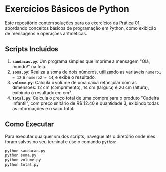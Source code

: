# Exercícios Básicos de Python

Este repositório contém soluções para os exercícios da Prática 01, abordando conceitos básicos de programação em Python, como exibição de mensagens e operações aritméticas.

## Scripts Incluídos

1. **`saudacao.py`**: Um programa simples que imprime a mensagem "Olá, mundo!" na tela.
2. **`soma.py`**: Realiza a soma de dois números, utilizando as variáveis `numero1 = 12` e `numero2 = 14`, e exibe o resultado.
3. **`volume.py`**: Calcula o volume de uma caixa retangular com as dimensões: 12 cm (comprimento), 14 cm (largura) e 20 cm (altura), exibindo o resultado em cm³.
4. **`total.py`**: Calcula o preço total de uma compra para o produto "Cadeira Infantil", com preço unitário de R$ 12.40 e quantidade 3, exibindo todas as informações e o valor total.

## Como Executar

Para executar qualquer um dos scripts, navegue até o diretório onde eles foram salvos no seu terminal e use o comando `python`:

```bash
python saudacao.py
python soma.py
python volume.py
python total.py


